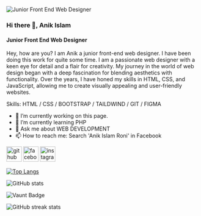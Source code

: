 ![Junior Front End Web Designer](https://scontent.fdac80-1.fna.fbcdn.net/v/t39.30808-6/434262211_122132183702148149_1769671312457048509_n.jpg?_nc_cat=103&ccb=1-7&_nc_sid=5f2048&_nc_eui2=AeH-qWHNE5F2XirVPDr0nZsaccEaox78fs9xwRqjHvx-zzo2JpSZh5hFzwAh0bVDfzTI_fQgovT0YbLZ1ghUc67S&_nc_ohc=M-W_nbmlhO8Ab77T6i4&_nc_ht=scontent.fdac80-1.fna&oh=00_AfDeOPHSV6jCk0_Za-5p0yaVBUW9TChDw7kilPFOj6SIEA&oe=662F2723)

### Hi there 👋, Anik Islam
#### Junior Front End Web Designer


Hey, how are you? I am Anik a junior front-end web designer. I have been doing this work for quite some time. I am a passionate web designer with a keen eye for detail and a flair for creativity. My journey in the world of web design began with a deep fascination for blending aesthetics with functionality. Over the years, I have honed my skills in HTML, CSS, and JavaScript, allowing me to create visually appealing and user-friendly websites.

Skills:  HTML / CSS / BOOTSTRAP /  TAILDWIND /  GIT / FIGMA

- 🔭 I’m currently working on this page. 
- 🌱 I’m currently learning PHP 
- 💬 Ask me about WEB DEVELOPMENT 
- 📫 How to reach me: Search 'Anik Islam Roni' in Facebook 


[<img src='https://cdn.jsdelivr.net/npm/simple-icons@3.0.1/icons/github.svg' alt='github' height='40'>](https://github.com/Roni006)  [<img src='https://cdn.jsdelivr.net/npm/simple-icons@3.0.1/icons/facebook.svg' alt='facebook' height='40'>](https://www.facebook.com/AnikIslamRoni)  [<img src='https://cdn.jsdelivr.net/npm/simple-icons@3.0.1/icons/instagram.svg' alt='instagram' height='40'>](https://www.instagram.com/AnikIslam/)  

[![Top Langs](https://github-readme-stats.vercel.app/api/top-langs/?username=Roni006)](https://github.com/anuraghazra/github-readme-stats)

![GitHub stats](https://github-readme-stats.vercel.app/api?username=Roni006&show_icons=true&count_private=true)  

![Vaunt Badge](https://api.vaunt.dev/v1/github/entities/Roni006/contributions?format=svg&private=true)  

![GitHub streak stats](https://streak-stats.demolab.com/?user=Roni006)  

